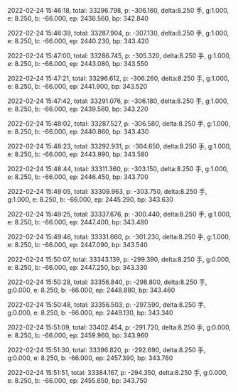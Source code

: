 2022-02-24 15:46:18, total: 33296.798, p: -306.160, delta:8.250 手, g:1.000, e: 8.250, b: -66.000, ep: 2436.560, bp: 342.840

2022-02-24 15:46:39, total: 33287.904, p: -307.130, delta:8.250 手, g:1.000, e: 8.250, b: -66.000, ep: 2440.230, bp: 343.420

2022-02-24 15:47:00, total: 33286.745, p: -305.320, delta:8.250 手, g:1.000, e: 8.250, b: -66.000, ep: 2443.080, bp: 343.550

2022-02-24 15:47:21, total: 33296.612, p: -306.260, delta:8.250 手, g:1.000, e: 8.250, b: -66.000, ep: 2441.900, bp: 343.520

2022-02-24 15:47:42, total: 33291.076, p: -306.180, delta:8.250 手, g:1.000, e: 8.250, b: -66.000, ep: 2439.580, bp: 343.220

2022-02-24 15:48:02, total: 33287.527, p: -306.580, delta:8.250 手, g:1.000, e: 8.250, b: -66.000, ep: 2440.860, bp: 343.430

2022-02-24 15:48:23, total: 33292.931, p: -304.650, delta:8.250 手, g:1.000, e: 8.250, b: -66.000, ep: 2443.990, bp: 343.580

2022-02-24 15:48:44, total: 33311.360, p: -303.150, delta:8.250 手, g:1.000, e: 8.250, b: -66.000, ep: 2446.450, bp: 343.700

2022-02-24 15:49:05, total: 33309.963, p: -303.750, delta:8.250 手, g:1.000, e: 8.250, b: -66.000, ep: 2445.290, bp: 343.630

2022-02-24 15:49:25, total: 33337.676, p: -300.440, delta:8.250 手, g:1.000, e: 8.250, b: -66.000, ep: 2447.400, bp: 343.480

2022-02-24 15:49:46, total: 33331.660, p: -301.230, delta:8.250 手, g:1.000, e: 8.250, b: -66.000, ep: 2447.090, bp: 343.540

2022-02-24 15:50:07, total: 33343.139, p: -299.390, delta:8.250 手, g:0.000, e: 8.250, b: -66.000, ep: 2447.250, bp: 343.330

2022-02-24 15:50:28, total: 33356.840, p: -298.800, delta:8.250 手, g:0.000, e: 8.250, b: -66.000, ep: 2448.880, bp: 343.460

2022-02-24 15:50:48, total: 33356.503, p: -297.590, delta:8.250 手, g:0.000, e: 8.250, b: -66.000, ep: 2449.130, bp: 343.340

2022-02-24 15:51:09, total: 33402.454, p: -291.720, delta:8.250 手, g:0.000, e: 8.250, b: -66.000, ep: 2459.960, bp: 343.960

2022-02-24 15:51:30, total: 33396.820, p: -292.690, delta:8.250 手, g:0.000, e: 8.250, b: -66.000, ep: 2457.390, bp: 343.760

2022-02-24 15:51:51, total: 33384.167, p: -294.350, delta:8.250 手, g:0.000, e: 8.250, b: -66.000, ep: 2455.650, bp: 343.750